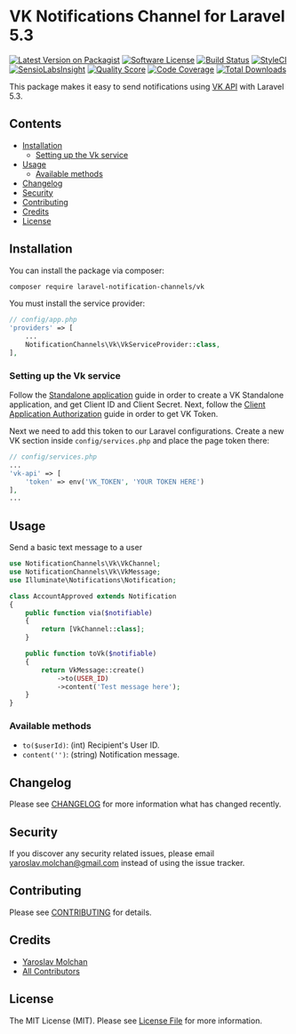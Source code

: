 # VK Notifications Channel for Laravel 5.3

[![Latest Version on Packagist](https://img.shields.io/packagist/v/laravel-notification-channels/vk.svg?style=flat-square)](https://packagist.org/packages/laravel-notification-channels/vk)
[![Software License](https://img.shields.io/badge/license-MIT-brightgreen.svg?style=flat-square)](LICENSE.md)
[![Build Status](https://img.shields.io/travis/laravel-notification-channels/vk/master.svg?style=flat-square)](https://travis-ci.org/laravel-notification-channels/vk)
[![StyleCI](https://styleci.io/repos/:style_ci_id/shield)](https://styleci.io/repos/:style_ci_id)
[![SensioLabsInsight](https://img.shields.io/sensiolabs/i/:sensio_labs_id.svg?style=flat-square)](https://insight.sensiolabs.com/projects/:sensio_labs_id)
[![Quality Score](https://img.shields.io/scrutinizer/g/laravel-notification-channels/vk.svg?style=flat-square)](https://scrutinizer-ci.com/g/laravel-notification-channels/vk)
[![Code Coverage](https://img.shields.io/scrutinizer/coverage/g/laravel-notification-channels/vk/master.svg?style=flat-square)](https://scrutinizer-ci.com/g/laravel-notification-channels/vk/?branch=master)
[![Total Downloads](https://img.shields.io/packagist/dt/laravel-notification-channels/vk.svg?style=flat-square)](https://packagist.org/packages/laravel-notification-channels/vk)

This package makes it easy to send notifications using [VK API](https://vk.com/dev/messages.send) with Laravel 5.3.

## Contents

- [Installation](#installation)
	- [Setting up the Vk service](#setting-up-the-Vk-service)
- [Usage](#usage)
	- [Available methods](#available-message-methods)
- [Changelog](#changelog)
- [Security](#security)
- [Contributing](#contributing)
- [Credits](#credits)
- [License](#license)


## Installation

You can install the package via composer:

``` bash
composer require laravel-notification-channels/vk
```

You must install the service provider:

```php
// config/app.php
'providers' => [
    ...
    NotificationChannels\Vk\VkServiceProvider::class,
],
```

### Setting up the Vk service

Follow the [Standalone application](https://vk.com/dev/standalone) guide in order to create a VK Standalone application, and get Client ID and Client Secret.
Next, follow the [Client Application Authorization](https://vk.com/dev/auth_mobile) guide in order to get VK Token.

Next we need to add this token to our Laravel configurations. Create a new VK section inside `config/services.php` and place the page token there:

```php
// config/services.php
...
'vk-api' => [
    'token' => env('VK_TOKEN', 'YOUR TOKEN HERE')
],
...
```

## Usage

Send a basic text message to a user
``` php
use NotificationChannels\Vk\VkChannel;
use NotificationChannels\Vk\VkMessage;
use Illuminate\Notifications\Notification;

class AccountApproved extends Notification
{
    public function via($notifiable)
    {
        return [VkChannel::class];
    }

    public function toVk($notifiable)
    {
        return VkMessage::create()
            ->to(USER_ID)
            ->content('Test message here');
    }
}
```

### Available methods

- `to($userId)`: (int) Recipient's User ID.
- `content('')`: (string) Notification message.

## Changelog

Please see [CHANGELOG](CHANGELOG.md) for more information what has changed recently.

## Security

If you discover any security related issues, please email yaroslav.molchan@gmail.com instead of using the issue tracker.

## Contributing

Please see [CONTRIBUTING](CONTRIBUTING.md) for details.

## Credits

- [Yaroslav Molchan](https://github.com/YaroslavMolchan)
- [All Contributors](../../contributors)

## License

The MIT License (MIT). Please see [License File](LICENSE.md) for more information.
